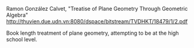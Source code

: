 Ramon González Calvet, "Treatise of Plane Geometry Through Geometric Algebra"
http://thuvien.due.udn.vn:8080/dspace/bitstream/TVDHKT/18479/1/2.pdf

Book length treatment of plane geometry, attempting to be at the high school level.